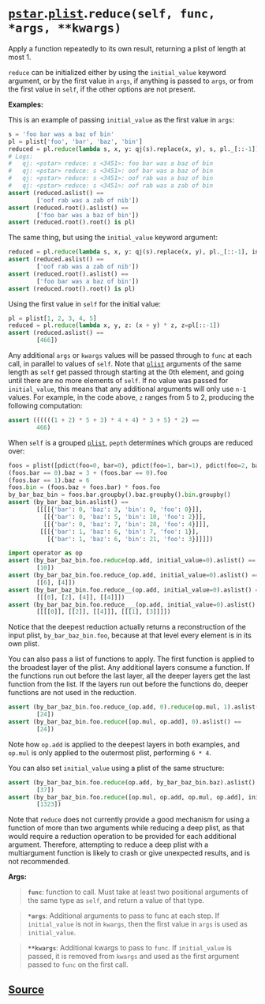 # [`pstar`](./pstar.md).[`plist`](./pstar_plist.md).`reduce(self, func, *args, **kwargs)`

Apply a function repeatedly to its own result, returning a plist of length at most 1.

`reduce` can be initialized either by using the `initial_value` keyword argument,
or by the first value in `args`, if anything is passed to `args`, or from the first value
in `self`, if the other options are not present.

**Examples:**

This is an example of passing `initial_value` as the first value in `args`:
```python
s = 'foo bar was a baz of bin'
pl = plist['foo', 'bar', 'baz', 'bin']
reduced = pl.reduce(lambda s, x, y: qj(s).replace(x, y), s, pl._[::-1])
# Logs:
#   qj: <pstar> reduce: s <3451>: foo bar was a baz of bin
#   qj: <pstar> reduce: s <3451>: oof bar was a baz of bin
#   qj: <pstar> reduce: s <3451>: oof rab was a baz of bin
#   qj: <pstar> reduce: s <3451>: oof rab was a zab of bin
assert (reduced.aslist() ==
        ['oof rab was a zab of nib'])
assert (reduced.root().aslist() ==
        ['foo bar was a baz of bin'])
assert (reduced.root().root() is pl)
```

The same thing, but using the `initial_value` keyword argument:
```python
reduced = pl.reduce(lambda s, x, y: qj(s).replace(x, y), pl._[::-1], initial_value=s)
assert (reduced.aslist() ==
        ['oof rab was a zab of nib'])
assert (reduced.root().aslist() ==
        ['foo bar was a baz of bin'])
assert (reduced.root().root() is pl)
```

Using the first value in `self` for the initial value:
```python
pl = plist[1, 2, 3, 4, 5]
reduced = pl.reduce(lambda x, y, z: (x + y) * z, z=pl[::-1])
assert (reduced.aslist() ==
        [466])
```
Any additional `args` or `kwargs` values will be passed through to `func` at each call,
in parallel to values of `self`. Note that [`plist`](./pstar_plist.md) arguments of the same length as `self`
get passed through starting at the 0th element, and going until there are no more elements
of `self`. If no value was passed for `initial_value`, this means that any additional
arguments will only use `n-1` values. For example, in the code above, `z` ranges from 5 to
2, producing the following computation:
```python
assert ((((((1 + 2) * 5 + 3) * 4 + 4) * 3 + 5) * 2) ==
        466)
```

When `self` is a grouped [`plist`](./pstar_plist.md), `pepth` determines which groups are reduced over:
```python
foos = plist([pdict(foo=0, bar=0), pdict(foo=1, bar=1), pdict(foo=2, bar=0), pdict(foo=3, bar=1), pdict(foo=4, bar=0)])
(foos.bar == 0).baz = 3 + (foos.bar == 0).foo
(foos.bar == 1).baz = 6
foos.bin = (foos.baz + foos.bar) * foos.foo
by_bar_baz_bin = foos.bar.groupby().baz.groupby().bin.groupby()
assert (by_bar_baz_bin.aslist() ==
        [[[[{'bar': 0, 'baz': 3, 'bin': 0, 'foo': 0}]],
          [[{'bar': 0, 'baz': 5, 'bin': 10, 'foo': 2}]],
          [[{'bar': 0, 'baz': 7, 'bin': 28, 'foo': 4}]]],
         [[[{'bar': 1, 'baz': 6, 'bin': 7, 'foo': 1}],
           [{'bar': 1, 'baz': 6, 'bin': 21, 'foo': 3}]]]])

import operator as op
assert (by_bar_baz_bin.foo.reduce(op.add, initial_value=0).aslist() ==
        [10])
assert (by_bar_baz_bin.foo.reduce_(op.add, initial_value=0).aslist() ==
        [[6], [4]])
assert (by_bar_baz_bin.foo.reduce__(op.add, initial_value=0).aslist() ==
        [[[0], [2], [4]], [[4]]])
assert (by_bar_baz_bin.foo.reduce___(op.add, initial_value=0).aslist() ==
        [[[[0]], [[2]], [[4]]], [[[1], [3]]]])
```
Notice that the deepest reduction actually returns a reconstruction of the input plist,
`by_bar_baz_bin.foo`, because at that level every element is in its own plist.

You can also pass a list of functions to apply. The first function is applied to the
broadest layer of the plist. Any additional layers consume a function. If the functions
run out before the last layer, all the deeper layers get the last function from the list.
If the layers run out before the functions do, deeper functions are not used in the
reduction.
```python
assert (by_bar_baz_bin.foo.reduce_(op.add, 0).reduce(op.mul, 1).aslist() ==
        [24])
assert (by_bar_baz_bin.foo.reduce([op.mul, op.add], 0).aslist() ==
        [24])
```
Note how `op.add` is applied to the deepest layers in both examples, and `op.mul` is only applied
to the outermost plist, performing `6 * 4`.

You can also set `initial_value` using a plist of the same structure:
```python
assert (by_bar_baz_bin.foo.reduce(op.add, by_bar_baz_bin.baz).aslist() ==
        [37])
assert (by_bar_baz_bin.foo.reduce([op.mul, op.add, op.mul, op.add], initial_value=by_bar_baz_bin.baz).aslist() ==
        [1323])
```

Note that `reduce` does not currently provide a good mechanism for using a function of more than two arguments
while reducing a deep plist, as that would require a reduction operation to be provided for each additional argument.
Therefore, attempting to reduce a deep plist with a multiargument function is likely to crash or give unexpected
results, and is not recommended.

**Args:**

>    **`func`**: function to call. Must take at least two positional arguments of the same type as `self`,
>          and return a value of that type.

>    **`*args`**: Additional arguments to pass to func at each step. If `initial_value` is not in
>           `kwargs`, then the first value in `args` is used as `initial_value`.

>    **`**kwargs`**: Additional kwargs to pass to `func`. If `initial_value` is passed, it is
>              removed from `kwargs` and used as the first argument passed to `func` on
>              the first call.



## [Source](../pstar/pstar.py#L4158-L4318)
